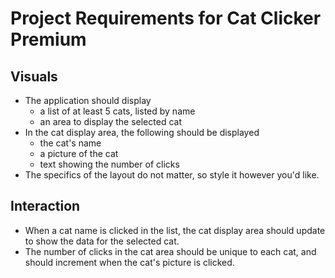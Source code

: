 
# Project Requirements for Cat Clicker Premium

## Visuals 

* The application should display 
  * a list of at least 5 cats, listed by name   
  * an area to display the selected cat
* In the cat display area, the following should be displayed
  * the cat's name
  * a picture of the cat
  * text showing the number of clicks
* The specifics of the layout do not matter, so style it however you'd like.

## Interaction

* When a cat name is clicked in the list, the cat display area should update to show the data for the selected cat.
* The number of clicks in the cat area should be unique to each cat, and should increment when the cat's picture is clicked. 



